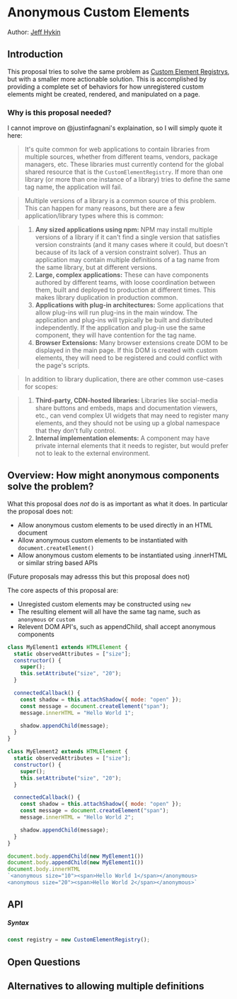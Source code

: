 # Anonymous Custom Elements

Author: [Jeff Hykin](https://github.com/jeff-hykin)

## Introduction

This proposal tries to solve the same problem as [Custom Element Registrys](https://github.com/WICG/webcomponents/issues/716), but with a smaller more actionable solution. This is accomplished by providing a complete set of behaviors for how unregistered custom elements might be created, rendered, and manipulated on a page.

### Why is this proposal needed?

I cannot improve on @justinfagnani's explaination, so I will simply quote it here:

> It's quite common for web applications to contain libraries from multiple sources, whether from different teams, vendors, package managers, etc. These libraries must currently contend for the global shared resource that is the `CustomElementRegistry`. If more than one library (or more than one instance of a library) tries to define the same tag name, the application will fail. 

> Multiple versions of a library is a common source of this problem. This can happen for many reasons, but there are a few application/library types where this is common:

> 1. **Any sized applications using npm:** NPM may install multiple versions of a library if it can't find a single version that satisfies version constraints (and it many cases where it could, but doesn't because of its lack of a version constraint solver). Thus an application may contain multiple definitions of a tag name from the same library, but at different versions.
> 2. **Large, complex applications:** These can have components authored by different teams, with loose coordination between them, built and deployed to production at different times. This makes library duplication in production common.
> 3. **Applications with plug-in architectures:** Some applications that allow plug-ins will run plug-ins in the main window. The application and plug-ins will typically be built and distributed independently. If the application and plug-in use the same component, they will have contention for the tag name.
> 4. **Browser Extensions:** Many browser extensions create DOM to be displayed in the main page. If this DOM is created with custom elements, they will need to be registered and could conflict with the page's scripts.

> In addition to library duplication, there are other common use-cases for scopes:

> 1. **Third-party, CDN-hosted libraries:** Libraries like social-media share buttons and embeds, maps and documentation viewers, etc., can vend complex UI widgets that may need to register many elements, and they should not be using up a global namespace that they don't fully control.
> 2. **Internal implementation elements:** A component may have private internal elements that it needs to register, but would prefer not to leak to the external environment.

## Overview: How might anonymous components solve the problem?

What this proposal does *not* do is as important as what it does.
In particular the proposal does not:
- Allow anonymous custom elements to be used directly in an HTML document
- Allow anonymous custom elements to be instantiated with `document.createElement()`
- Allow anonymous custom elements to be instantiated using .innerHTML or similar string based APIs

(Future proposals may adresss this but this proposal does not)

The core aspects of this proposal are:
- Unregisted custom elements may be constructed using `new`
- The resulting element will all have the same tag name, such as `anonymous` or `custom`
- Relevent DOM API's, such as appendChild, shall accept anonymous components

```js
class MyElement1 extends HTMLElement {
  static observedAttributes = ["size"];
  constructor() {
    super();
    this.setAttribute("size", "20");
  }

  connectedCallback() {
    const shadow = this.attachShadow({ mode: "open" });
    const message = document.createElement("span");
    message.innerHTML = "Hello World 1";

    shadow.appendChild(message);
  }
}

class MyElement2 extends HTMLElement {
  static observedAttributes = ["size"];
  constructor() {
    super();
    this.setAttribute("size", "20");
  }

  connectedCallback() {
    const shadow = this.attachShadow({ mode: "open" });
    const message = document.createElement("span");
    message.innerHTML = "Hello World 2";

    shadow.appendChild(message);
  }
}

document.body.appendChild(new MyElement1())
document.body.appendChild(new MyElement1())
document.body.innerHTML 
`<anonymous size="10"><span>Hello World 1</span></anonymous>
<anonymous size="20"><span>Hello World 2</span></anonymous>`
```

## API

##### Syntax

```js
const registry = new CustomElementRegistry();
```

## Open Questions

##  Alternatives to allowing multiple definitions
